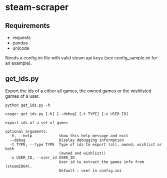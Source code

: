 # steam-scraper

## Requirements

- requests
- pandas
- unicode

Needs a config.ini file with valid steam api keys (see config_sample.ini for an example).

## get_ids.py

Export the ids of a either all games, the owned games or the wishlisted games of a user.

```
python get_ids.py -h
```

```
usage: get_ids.py [-h] [--debug] [-t TYPE] [-u USER_ID]

export ids of a set of games

optional arguments:
  -h, --help            show this help message and exit
  --debug               Display debugging information
  -t TYPE, --type TYPE  Type of ids to export (all, owned, wishlist or both
                        (owned and wishlist))
  -u USER_ID, --user_id USER_ID
                        User id to extract the games info from (steamID64).
                        Default : user in config.ini
```
